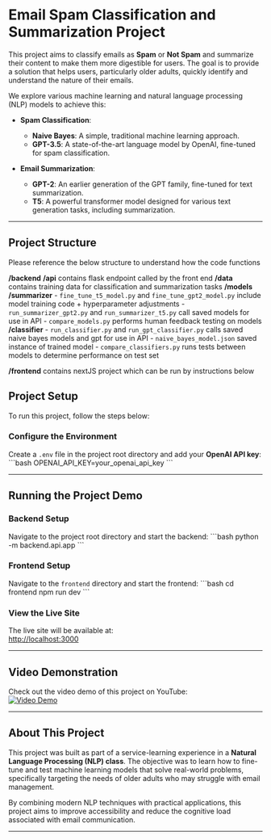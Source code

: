 
# Email Spam Classification and Summarization Project

This project aims to classify emails as **Spam** or **Not Spam** and summarize their content to make them more digestible for users. The goal is to provide a solution that helps users, particularly older adults, quickly identify and understand the nature of their emails.

We explore various machine learning and natural language processing (NLP) models to achieve this:

- **Spam Classification**:
  - **Naive Bayes**: A simple, traditional machine learning approach.
  - **GPT-3.5**: A state-of-the-art language model by OpenAI, fine-tuned for spam classification.
  
- **Email Summarization**:
  - **GPT-2**: An earlier generation of the GPT family, fine-tuned for text summarization.
  - **T5**: A powerful transformer model designed for various text generation tasks, including summarization.

---

## Project Structure
Please reference the below structure to understand how the code functions

**/backend**
    **/api** contains flask endpoint called by the front end
    **/data** contains training data for classification and summarization tasks
    **/models**
        **/summarizer**
            - `fine_tune_t5_model.py` and `fine_tune_gpt2_model.py` include model training code + hyperparameter adjustments
            - `run_summarizer_gpt2.py` and `run_summarizer_t5.py` call saved models for use in API
            - `compare_models.py` performs human feedback testing on models
        **/classifier**
            - `run_classifier.py` and `run_gpt_classifier.py` calls saved naive bayes models and gpt for use in API
            - `naive_bayes_model.json` saved instance of trained model
            - `compare_classifiers.py` runs tests between models to determine performance on test set

**/frontend** contains nextJS project which can be run by instructions below


## Project Setup
To run this project, follow the steps below:

### Configure the Environment

Create a `.env` file in the project root directory and add your **OpenAI API key**:
\`\`\`bash
OPENAI_API_KEY=your_openai_api_key
\`\`\`

---

## Running the Project Demo

### Backend Setup
Navigate to the project root directory and start the backend:
\`\`\`bash
python -m backend.api.app
\`\`\`

### Frontend Setup
Navigate to the `frontend` directory and start the frontend:
\`\`\`bash
cd frontend
npm run dev
\`\`\`

### View the Live Site
The live site will be available at:  
[http://localhost:3000](http://localhost:3000)

---

## Video Demonstration

Check out the video demo of this project on YouTube:  
[![Video Demo](https://img.youtube.com/vi/v0918xZb_fY/0.jpg)](https://www.youtube.com/watch?v=v0918xZb_fY)

---

## About This Project

This project was built as part of a service-learning experience in a **Natural Language Processing (NLP) class**. The objective was to learn how to fine-tune and test machine learning models that solve real-world problems, specifically targeting the needs of older adults who may struggle with email management.

By combining modern NLP techniques with practical applications, this project aims to improve accessibility and reduce the cognitive load associated with email communication.

---
